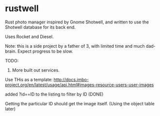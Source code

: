# rustwell
Rust photo manager inspired by Gnome Shotwell, and written to use the Shotwell database for its back end. 

Uses Rocket and Diesel. 


Note: this is a side project by a father of 3, with limited time and much dad-brain. Expect progress to be slow. 

TODO:

1. More built out services.

Use THis as a template:
http://docs.imbo-project.org/en/latest/usage/api.html#images-resource-users-user-images

added ?id==ID to the listing to filter by ID (DONE)

Getting the particular ID should get the image itself.
(Using the object table later)